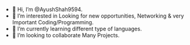 - 👋 Hi, I’m @AyushShah9594.
- 👀 I’m interested in Looking for new opportunities, Networking & very Important Coding/Programming.
- 🌱 I’m currently learning different type of languages.
- 💞️ I’m looking to collaborate Many Projects.

<!---
AyushShah9594/AyushShah9594 is a ✨ special ✨ repository because its `README.md` (this file) appears on your GitHub profile.
You can click the Preview link to take a look at your changes.
--->
